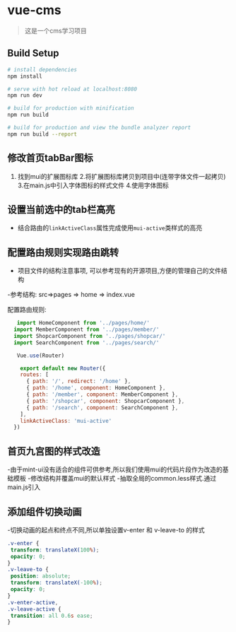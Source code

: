 # vue-cms

> 这是一个cms学习项目

## Build Setup

``` bash
# install dependencies
npm install

# serve with hot reload at localhost:8080
npm run dev

# build for production with minification
npm run build

# build for production and view the bundle analyzer report
npm run build --report
```
## 修改首页tabBar图标

  1. 找到mui的扩展图标库
    2.将扩展图标库拷贝到项目中(连带字体文件一起拷贝)
    3.在main.js中引入字体图标的样式文件
    4.使用字体图标

## 设置当前选中的tab栏高亮

- 结合路由的`linkActiveClass`属性完成使用`mui-active`类样式的高亮 

## 配置路由规则实现路由跳转

- 项目文件的结构注意事项, 可以参考现有的开源项目,方便的管理自己的文件结构

-参考结构:
     src=>pages => home => index.vue

配置路由规则:

```javascript   
   import HomeComponent from '../pages/home/'
  import MemberComponent from '../pages/member/'
  import ShopcarComponent from '../pages/shopcar/'
  import SearchComponent from '../pages/search/'

   Vue.use(Router)

    export default new Router({
    routes: [
      { path: '/', redirect: '/home' },
      { path: '/home', component: HomeComponent },
      { path: '/member', component: MemberComponent },
      { path: '/shopcar', component: ShopcarComponent },
      { path: '/search', component: SearchComponent },
    ],
    linkActiveClass: 'mui-active'
  })
```

  ## 首页九宫图的样式改造

  -由于mint-ui没有适合的组件可供参考,所以我们使用mui的代码片段作为改造的基础模板
  -修改结构并覆盖mui的默认样式
  -抽取全局的common.less样式.通过main.js引入

  ## 添加组件切换动画

  -切换动画的起点和终点不同,所以单独设置v-enter 和 v-leave-to 的样式
 ```css
.v-enter {
  transform: translateX(100%);
  opacity: 0;
}
.v-leave-to {
  position: absolute;
  transform: translateX(-100%);
  opacity: 0;
}
.v-enter-active,
.v-leave-active {
  transition: all 0.6s ease;
}
 ```
